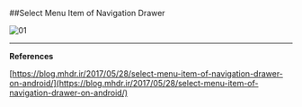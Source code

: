 ##Select Menu Item of Navigation Drawer

![01](https://raw.githubusercontent.com/mhdr/AndroidSamples/master/091/images/01.png  "01")

***

**References**

[https://blog.mhdr.ir/2017/05/28/select-menu-item-of-navigation-drawer-on-android/](https://blog.mhdr.ir/2017/05/28/select-menu-item-of-navigation-drawer-on-android/) 